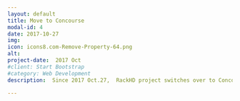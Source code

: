 ```yaml
---
layout: default
title: Move to Concourse 
modal-id: 4
date: 2017-10-27
img: 
icon: icons8.com-Remove-Property-64.png 
alt: 
project-date:  2017 Oct
#client: Start Bootstrap
#category: Web Development
description:  Since 2017 Oct.27,  RackHD project switches over to Concourse based pipelines for Pull Request quality gate testing and continuous delivery. <br/> When a PR is created, a RackHD Committer will first need to set the “run-test” label on the PR to allow the PR Quality Gate test runs.  A RackHD Committer will then need to review the PR.  Once the PR passes both the code review and the PR Quality gate tests, a RackHD Committer can then merge the PR to master. <br/> Once the PR has been merged to master the POST Merge Test will run.  Once the Post Merge Test passes, the new docker,  debian images will be posted to DockerHub and Bintray.<br/> For dependent PRs, “depends on: <PR Link>” needs to be included in the comments for each dependency on a new line. A link to the PR status will be posted to the PR status in github with details and log information. http://rackhd.readthedocs.io/en/latest/devguide/contributing.html#quality-gates-for-the-pull-requests is  updated to reflect these changes. At the same time, OVA/Vagrant packages release have be deprecated, but scripts are provided to help community to build images.

---
```

